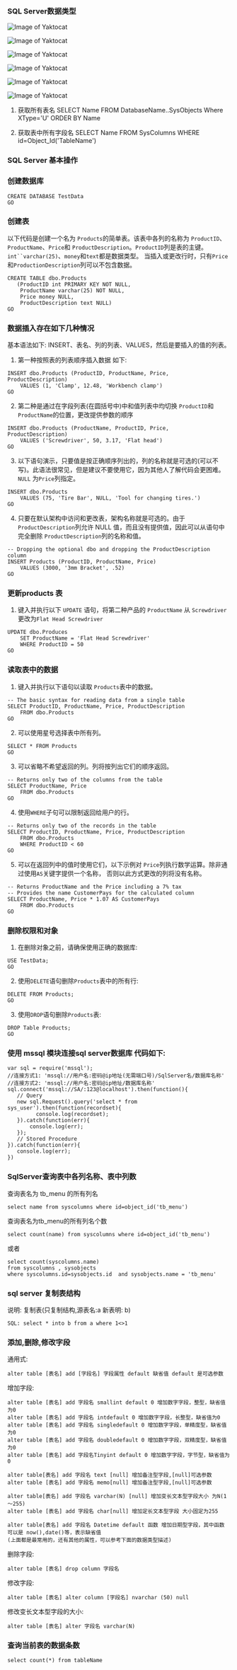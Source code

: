 ### SQL Server数据类型

![Image of Yaktocat](http://oyojovx0n.bkt.clouddn.com/01.png?e=1509444582&token=rah5Tr-k0fkmUfjSk-1k0KQPzitTP9co06CuG9P3:MnOejHzBqk8JJilQ2CUZdACRzdI)

![Image of Yaktocat](http://oyojovx0n.bkt.clouddn.com/02.png?e=1509447007&token=rah5Tr-k0fkmUfjSk-1k0KQPzitTP9co06CuG9P3:vA7QglcknOgBYekU8C6gVlzkSF4)

![Image of Yaktocat](http://oyojovx0n.bkt.clouddn.com/03.png?e=1509447177&token=rah5Tr-k0fkmUfjSk-1k0KQPzitTP9co06CuG9P3:iloRHjUK8i3CdlfYzQ1HxfPizZs)

![Image of Yaktocat](http://oyojovx0n.bkt.clouddn.com/04.png?e=1509447306&token=rah5Tr-k0fkmUfjSk-1k0KQPzitTP9co06CuG9P3:-sF3BSaw1zdJHl4LYGNqmwaIsDE)

![Image of Yaktocat](http://oyojovx0n.bkt.clouddn.com/05.png?e=1509447480&token=rah5Tr-k0fkmUfjSk-1k0KQPzitTP9co06CuG9P3:QpwJ5RDqk8XqZUlph7UFqijQqlM)

![Image of Yaktocat](http://oyojovx0n.bkt.clouddn.com/06.png?e=1509447540&token=rah5Tr-k0fkmUfjSk-1k0KQPzitTP9co06CuG9P3:GfrHomb7XtvsxzA7eNJ6mBy2Y48)

1. 获取所有表名 SELECT Name FROM DatabaseName..SysObjects Where XType='U' ORDER BY Name 

2. 获取表中所有字段名 SELECT Name FROM SysColumns WHERE id=Object_Id('TableName') 

### SQL Server 基本操作

### 创建数据库
```
CREATE DATABASE TestData
GO
```
### 创建表
以下代码是创建一个名为 ```Products```的简单表。该表中各列的名称为 ```ProductID```、```ProductName```、```Price```和
```ProductDescription```。```ProductID```列是表的主键。```int``varchar(25)```、```money```和```text```都是数据类型。
当插入或更改行时，只有```Price```和```ProductionDescription```列可以不包含数据。
```
CREATE TABLE dbo.Products  
   (ProductID int PRIMARY KEY NOT NULL,  
    ProductName varchar(25) NOT NULL,  
    Price money NULL,  
    ProductDescription text NULL)  
GO  
```
### 数据插入存在如下几种情况
基本语法如下: INSERT、表名、列的列表、VALUES，然后是要插入的值的列表。 
1. 第一种按照表的列表顺序插入数据 如下:
```
INSERT dbo.Products (ProductID, ProductName, Price, ProductDescription)  
    VALUES (1, 'Clamp', 12.48, 'Workbench clamp')  
GO  
```
2. 第二种是通过在字段列表(在圆括号中)中和值列表中均切换 ```ProductID```和```ProductName```的位置，更改提供参数的顺序
```
INSERT dbo.Products (ProductName, ProductID, Price, ProductDescription)  
    VALUES ('Screwdriver', 50, 3.17, 'Flat head')  
GO  
```
3. 以下语句演示，只要值是按正确顺序列出的，列的名称就是可选的(可以不写)。此语法很常见，但是建议不要使用它，因为其他人了解代码会更困难。```NULL```
为```Price```列指定。
```
INSERT dbo.Products  
    VALUES (75, 'Tire Bar', NULL, 'Tool for changing tires.')  
GO  
```
4. 只要在默认架构中访问和更改表，架构名称就是可选的。由于```ProductDescription```列允许 NULL 值，而且没有提供值，因此可以从语句中完全删除
```ProductDescription```列的名称和值。
```
-- Dropping the optional dbo and dropping the ProductDescription column  
INSERT Products (ProductID, ProductName, Price)  
    VALUES (3000, '3mm Bracket', .52)  
GO  
```
### 更新products 表
1. 键入并执行以下 ```UPDATE``` 语句，将第二种产品的 ```ProductName``` 从 ```Screwdriver```更改为```Flat Head Screwdriver```
```
UPDATE dbo.Produces
    SET ProductName = 'Flat Head Screwdriver'
    WHERE ProductID = 50
GO    
```
### 读取表中的数据
1. 键入并执行以下语句以读取 ```Products```表中的数据。
```
-- The basic syntax for reading data from a single table  
SELECT ProductID, ProductName, Price, ProductDescription  
    FROM dbo.Products  
GO  
```
2. 可以使用星号选择表中所有列。
```
SELECT * FROM Products
GO
```
3. 可以省略不希望返回的列。列将按列出它们的顺序返回。
```
-- Returns only two of the columns from the table  
SELECT ProductName, Price  
    FROM dbo.Products  
GO  
```
4. 使用```WHERE```子句可以限制返回给用户的行。
```
-- Returns only two of the records in the table  
SELECT ProductID, ProductName, Price, ProductDescription  
    FROM dbo.Products  
    WHERE ProductID < 60  
GO  
```
5. 可以在返回列中的值时使用它们，以下示例对 ```Price```列执行数学运算。除非通过使用```AS```关键字提供一个名称，
否则以此方式更改的列将没有名称。
```
-- Returns ProductName and the Price including a 7% tax  
-- Provides the name CustomerPays for the calculated column  
SELECT ProductName, Price * 1.07 AS CustomerPays  
    FROM dbo.Products  
GO  
```
### 删除权限和对象
1. 在删除对象之前，请确保使用正确的数据库:
```
USE TestData;
GO
```
2. 使用```DELETE```语句删除```Products```表中的所有行:
```
DELETE FROM Products;  
GO  
```
3. 使用```DROP```语句删除```Products```表:
```
DROP Table Products;  
GO  
```

### 使用 mssql 模块连接sql server数据库 代码如下:
```
var sql = require('mssql');
//连接方式1: 'mssql://用户名:密码@ip地址(无需端口号)/SqlServer名/数据库名称'
//连接方式2: 'mssql://用户名:密码@ip地址/数据库名称'
sql.connect('mssql://SA/:123@localhost').then(function(){
   // Query
   new sql.Request().query('select * from sys_user').then(function(recordset){
         console.log(recordset);
   }).catch(function(err){
       console.log(err);
   });  
   // Stored Procedure
}).catch(function(err){
   console.log(err);
})
```

### SqlServer查询表中各列名称、表中列数

查询表名为 tb_menu 的所有列名
```
select name from syscolumns where id=object_id('tb_menu')
```
查询表名为tb_menu的所有列名个数
```
select count(name) from syscolumns where id=object_id('tb_menu')
```
或者
```
select count(syscolumns.name)
from syscolumns , sysobjects
where syscolumns.id=sysobjects.id  and sysobjects.name = 'tb_menu'
```
### sql server 复制表结构

说明: 复制表(只复制结构,源表名:a 新表明: b)
```
SQL: select * into b from a where 1<>1
```

### 添加,删除,修改字段

通用式:
```
alter table [表名] add [字段名] 字段属性 default 缺省值 default 是可选参数
```
增加字段:
```
alter table [表名] add 字段名 smallint default 0 增加数字字段，整型，缺省值为0   
alter table [表名] add 字段名 intdefault 0 增加数字字段，长整型，缺省值为0  
alter table [表名] add 字段名 singledefault 0 增加数字字段，单精度型，缺省值为0   
alter table [表名] add 字段名 doubledefault 0 增加数字字段，双精度型，缺省值为0  
alter table [表名] add 字段名Tinyint default 0 增加数字字段，字节型，缺省值为0  
  
alter table[表名] add 字段名 text [null] 增加备注型字段,[null]可选参数  
alter table [表名] add 字段名 memo[null] 增加备注型字段,[null]可选参数  
  
alter table[表名] add 字段名 varchar(N) [null] 增加变长文本型字段大小 为N(1～255)  
alter table [表名] add 字段名 char[null] 增加定长文本型字段 大小固定为255  
  
alter table[表名] add 字段名 Datetime default 函数 增加日期型字段，其中函数 可以是 now(),date()等，表示缺省值  
(上面都是最常用的，还有其他的属性，可以参考下面的数据类型描述)  
```
删除字段:
```
alter table [表名] drop column 字段名
```
修改字段:
```
alter table [表名] alter column [字段名] nvarchar (50) null
```
修改变长文本型字段的大小:
```
alter table [表名] alter 字段名 varchar(N)
```
### 查询当前表的数据条数
```
select count(*) from tableName
```

